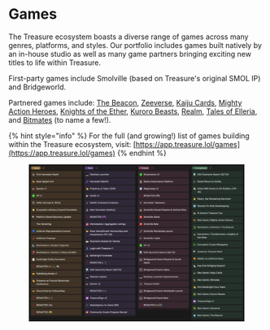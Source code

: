 # Games

The Treasure ecosystem boasts a diverse range of games across many genres, platforms, and styles. Our portfolio includes games built natively by an in-house studio as well as many game partners bringing exciting new titles to life within Treasure.

First-party games include Smolville (based on Treasure's original SMOL IP) and Bridgeworld.&#x20;

Partnered games include: [The Beacon](https://thebeacon.gg/), [Zeeverse](https://zee-verse.com/), [Kaiju Cards](https://www.kaiju.cards/), [Mighty Action Heroes](https://app.mightynet.xyz/), [Knights of the Ether](https://knightsoftheether.com/), [Kuroro Beasts](https://kuroro.com/), [Realm](https://www.rlm.land/), [Tales of Elleria](https://www.talesofelleria.com/), and [Bitmates](https://bitmates.io/) (to name a few!).

{% hint style="info" %}
For the full (and growing!) list of games building within the Treasure ecosystem, visit: [https://app.treasure.lol/games](https://app.treasure.lol/games)
{% endhint %}

<figure><img src="../../.gitbook/assets/image (24).png" alt=""><figcaption></figcaption></figure>

